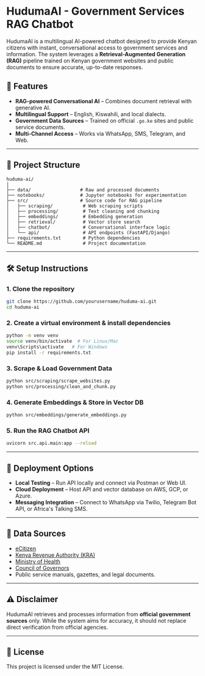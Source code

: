 
# HudumaAI - Government Services RAG Chatbot

HudumaAI is a multilingual AI-powered chatbot designed to provide Kenyan citizens with 
instant, conversational access to government services and information. The system leverages 
a **Retrieval-Augmented Generation (RAG)** pipeline trained on Kenyan government websites 
and public documents to ensure accurate, up-to-date responses.

## 🚀 Features
- **RAG-powered Conversational AI** – Combines document retrieval with generative AI.
- **Multilingual Support** – English, Kiswahili, and local dialects.
- **Government Data Sources** – Trained on official `.go.ke` sites and public service documents.
- **Multi-Channel Access** – Works via WhatsApp, SMS, Telegram, and Web.

---

## 📂 Project Structure
```
huduma-ai/
│
├── data/                  # Raw and processed documents
├── notebooks/             # Jupyter notebooks for experimentation
├── src/                   # Source code for RAG pipeline
│   ├── scraping/           # Web scraping scripts
│   ├── processing/         # Text cleaning and chunking
│   ├── embeddings/         # Embedding generation
│   ├── retrieval/          # Vector store search
│   ├── chatbot/            # Conversational interface logic
│   └── api/                # API endpoints (FastAPI/Django)
├── requirements.txt        # Python dependencies
└── README.md               # Project documentation
```

---

## 🛠️ Setup Instructions

### 1. Clone the repository
```bash
git clone https://github.com/yourusername/huduma-ai.git
cd huduma-ai
```

### 2. Create a virtual environment & install dependencies
```bash
python -m venv venv
source venv/bin/activate  # For Linux/Mac
venv\Scripts\activate   # For Windows
pip install -r requirements.txt
```

### 3. Scrape & Load Government Data
```bash
python src/scraping/scrape_websites.py
python src/processing/clean_and_chunk.py
```

### 4. Generate Embeddings & Store in Vector DB
```bash
python src/embeddings/generate_embeddings.py
```

### 5. Run the RAG Chatbot API
```bash
uvicorn src.api.main:app --reload
```

---

## 📡 Deployment Options
- **Local Testing** – Run API locally and connect via Postman or Web UI.
- **Cloud Deployment** – Host API and vector database on AWS, GCP, or Azure.
- **Messaging Integration** – Connect to WhatsApp via Twilio, Telegram Bot API, or Africa's Talking SMS.

---

## 📌 Data Sources
- [eCitizen](https://www.ecitizen.go.ke/)
- [Kenya Revenue Authority (KRA)](https://www.kra.go.ke/)
- [Ministry of Health](https://www.health.go.ke/)
- [Council of Governors](https://www.cog.go.ke/)
- Public service manuals, gazettes, and legal documents.

---

## ⚠️ Disclaimer
HudumaAI retrieves and processes information from **official government sources** only. 
While the system aims for accuracy, it should not replace direct verification from 
official agencies.

---

## 📜 License
This project is licensed under the MIT License.
